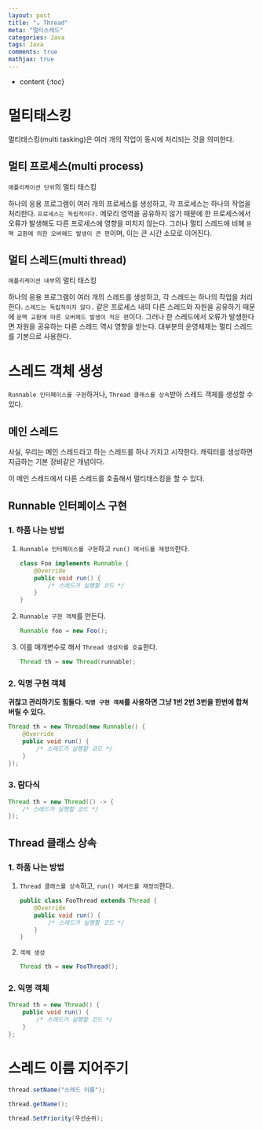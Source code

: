 ```yaml
---
layout: post
title: "☕ Thread"
meta: "멀티스레드"
categories: Java
tags: Java
comments: true
mathjax: true
---
```




* content
{:toc}
# 멀티태스킹

멀티태스킹(multi tasking)은 여러 개의 작업이 동시에 처리되는 것을 의미한다.

## 멀티 프로세스(multi process)

`애플리케이션 단위`의 멀티 태스킹

하나의 응용 프로그램이 여러 개의 프로세스를 생성하고, 각 프로세스는 하나의 작업을 처리한다. `프로세스는 독립적이다.` 메모리 영역을 공유하지 않기 때문에 한 프로세스에서 오류가 발생해도 다른 프로세스에 영향을 미치지 않는다.  그러나 멀티 스레드에 비해 `문맥 교환에 의한 오버헤드 발생이 큰 편`이며, 이는 큰 시간 소모로 이어진다.

## 멀티 스레드(multi thread)

`애플리케이션 내부`의 멀티 태스킹

하나의 응용 프로그램이 여러 개의 스레드를 생성하고, 각 스레드는 하나의 작업을 처리한다.  `스레드는 독립적이지 않다.` 같은 프로세스 내의 다른 스레드와 자원을 공유하기 때문에 `문맥 교환에 따른 오버헤드 발생이 적은 편`이다. 그러나 한 스레드에서 오류가 발생한다면 자원을 공유하는 다른 스레드 역시 영향을 받는다. 대부분의 운영체제는 멀티 스레드를 기본으로 사용한다.



# 스레드 객체 생성

`Runnable 인터페이스를 구현`하거나, `Thread 클래스를 상속`받아 스레드 객체를 생성할 수 있다.

## 메인 스레드

사실, 우리는 메인 스레드라고 하는 스레드를 하나 가지고 시작한다. 캐릭터를 생성하면 지급하는 기본 장비같은 개념이다. 

이 메인 스레드에서 다른 스레드를 호출해서 멀티태스킹을 할 수 있다.

## Runnable 인터페이스 구현

### 1. 하품 나는 방법

1. `Runnable 인터페이스를 구현`하고 `run() 메서드를 재정의`한다.

   ```java
   class Foo implements Runnable {
       @Override
       public void run() {
           /* 스레드가 실행할 코드 */
       }
   }
   ```

1. `Runnable 구현 객체`를 만든다.

   ```java
   Runnable foo = new Foo();
   ```

1. 이를 매개변수로 해서 `Thread 생성자를 호출`한다.

   ```java
   Thread th = new Thread(runnable);
   ```

### 2. 익명 구현 객체

**귀찮고 관리하기도 힘들다. `익명 구현 객체`를 사용하면 그냥 1번 2번 3번을 한번에 합쳐 버릴 수 있다.**

```java
Thread th = new Thread(new Runnable() {
    @Override
    public void run() {
        /* 스레드가 실행할 코드 */
    }
});
```

### 3. 람다식

```java
Thread th = new Thread(() -> {
    /* 스레드가 실행할 코드 */
});
```

## Thread 클래스 상속

### 1. 하품 나는 방법

1. `Thread 클래스를 상속`하고, `run() 메서드를 재정의`한다.

   ```java
   public class FooThread extends Thread {
       @Override
       public void run() {
           /* 스레드가 실행할 코드 */
       }
   }
   ```

1. `객체 생성`

   ```java
   Thread th = new FooThread();
   ```

### 2. 익명 객체

```java
Thread th = new Thread() {
    public void run() {
        /* 스레드가 실행할 코드 */
    }
};
```





# 스레드 이름 지어주기

```java
thread.setName("스레드 이름");
```

```java
thread.getName();
```

```java
thread.SetPriority(우선순위);
```

